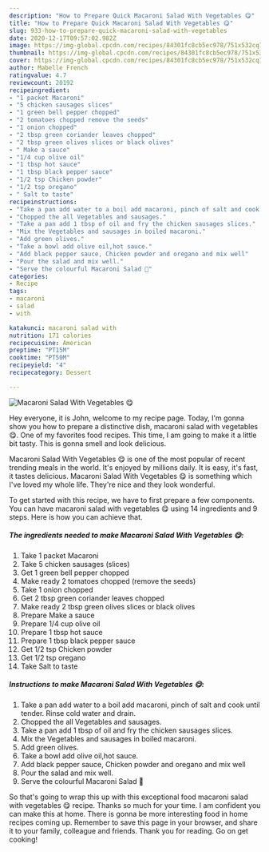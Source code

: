```yaml
---
description: "How to Prepare Quick Macaroni Salad With Vegetables 😋"
title: "How to Prepare Quick Macaroni Salad With Vegetables 😋"
slug: 933-how-to-prepare-quick-macaroni-salad-with-vegetables
date: 2020-12-17T09:57:02.982Z
image: https://img-global.cpcdn.com/recipes/84301fc8cb5ec978/751x532cq70/macaroni-salad-with-vegetables-😋-recipe-main-photo.jpg
thumbnail: https://img-global.cpcdn.com/recipes/84301fc8cb5ec978/751x532cq70/macaroni-salad-with-vegetables-😋-recipe-main-photo.jpg
cover: https://img-global.cpcdn.com/recipes/84301fc8cb5ec978/751x532cq70/macaroni-salad-with-vegetables-😋-recipe-main-photo.jpg
author: Mabelle French
ratingvalue: 4.7
reviewcount: 20192
recipeingredient:
- "1 packet Macaroni"
- "5 chicken sausages slices"
- "1 green bell pepper chopped"
- "2 tomatoes chopped remove the seeds"
- "1 onion chopped"
- "2 tbsp green coriander leaves chopped"
- "2 tbsp green olives slices or black olives"
- " Make a sauce"
- "1/4 cup olive oil"
- "1 tbsp hot sauce"
- "1 tbsp black pepper sauce"
- "1/2 tsp Chicken powder"
- "1/2 tsp oregano"
- " Salt to taste"
recipeinstructions:
- "Take a pan add water to a boil add macaroni, pinch of salt and cook until tender. Rinse cold water and drain."
- "Chopped the all Vegetables and sausages."
- "Take a pan add 1 tbsp of oil and fry the chicken sausages slices."
- "Mix the Vegetables and sausages in boiled macaroni."
- "Add green olives."
- "Take a bowl add olive oil,hot sauce."
- "Add black pepper sauce, Chicken powder and oregano and mix well"
- "Pour the salad and mix well."
- "Serve the colourful Macaroni Salad 🥗"
categories:
- Recipe
tags:
- macaroni
- salad
- with

katakunci: macaroni salad with 
nutrition: 171 calories
recipecuisine: American
preptime: "PT15M"
cooktime: "PT50M"
recipeyield: "4"
recipecategory: Dessert

---
```



![Macaroni Salad With Vegetables 😋](https://img-global.cpcdn.com/recipes/84301fc8cb5ec978/751x532cq70/macaroni-salad-with-vegetables-😋-recipe-main-photo.jpg)

Hey everyone, it is John, welcome to my recipe page. Today, I'm gonna show you how to prepare a distinctive dish, macaroni salad with vegetables 😋. One of my favorites food recipes. This time, I am going to make it a little bit tasty. This is gonna smell and look delicious.

Macaroni Salad With Vegetables 😋 is one of the most popular of recent trending meals in the world. It's enjoyed by millions daily. It is easy, it's fast, it tastes delicious. Macaroni Salad With Vegetables 😋 is something which I've loved my whole life. They're nice and they look wonderful.




To get started with this recipe, we have to first prepare a few components. You can have macaroni salad with vegetables 😋 using 14 ingredients and 9 steps. Here is how you can achieve that.

<!--inarticleads1-->

##### The ingredients needed to make Macaroni Salad With Vegetables 😋:

1. Take 1 packet Macaroni
1. Take 5 chicken sausages (slices)
1. Get 1 green bell pepper chopped
1. Make ready 2 tomatoes chopped (remove the seeds)
1. Take 1 onion chopped
1. Get 2 tbsp green coriander leaves chopped
1. Make ready 2 tbsp green olives slices or black olives
1. Prepare  Make a sauce
1. Prepare 1/4 cup olive oil
1. Prepare 1 tbsp hot sauce
1. Prepare 1 tbsp black pepper sauce
1. Get 1/2 tsp Chicken powder
1. Get 1/2 tsp oregano
1. Take  Salt to taste




<!--inarticleads2-->

##### Instructions to make Macaroni Salad With Vegetables 😋:

1. Take a pan add water to a boil add macaroni, pinch of salt and cook until tender. Rinse cold water and drain.
1. Chopped the all Vegetables and sausages.
1. Take a pan add 1 tbsp of oil and fry the chicken sausages slices.
1. Mix the Vegetables and sausages in boiled macaroni.
1. Add green olives.
1. Take a bowl add olive oil,hot sauce.
1. Add black pepper sauce, Chicken powder and oregano and mix well
1. Pour the salad and mix well.
1. Serve the colourful Macaroni Salad 🥗




So that's going to wrap this up with this exceptional food macaroni salad with vegetables 😋 recipe. Thanks so much for your time. I am confident you can make this at home. There is gonna be more interesting food in home recipes coming up. Remember to save this page in your browser, and share it to your family, colleague and friends. Thank you for reading. Go on get cooking!
